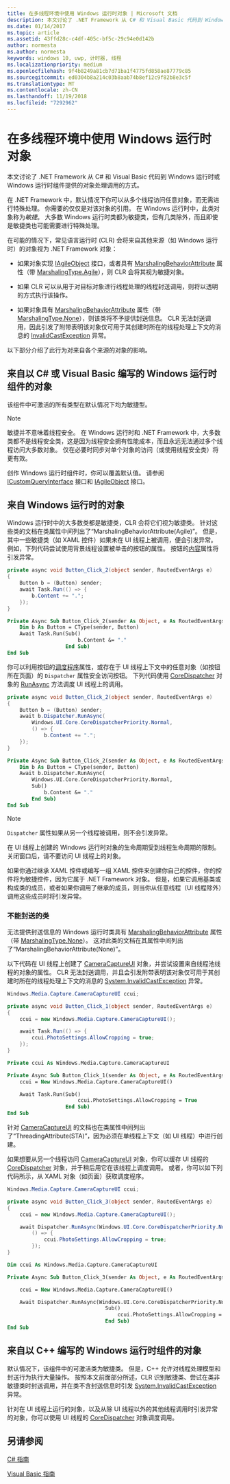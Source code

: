 ```yaml
---
title: 在多线程环境中使用 Windows 运行时对象 | Microsoft 文档
description: 本文讨论了 .NET Framework 从 C# 和 Visual Basic 代码到 Windows 运行时或 Windows 运行时组件提供的对象处理调用的方式。
ms.date: 01/14/2017
ms.topic: article
ms.assetid: 43ffd28c-c4df-405c-bf5c-29c94e0d142b
author: normesta
ms.author: normesta
keywords: windows 10, uwp, 计时器, 线程
ms.localizationpriority: medium
ms.openlocfilehash: 9f4b8249a81cb7d71ba1f4775fd858ae87779c85
ms.sourcegitcommit: ed0304b8a214c03b8aab74b8ef12c9f82b8e3c5f
ms.translationtype: MT
ms.contentlocale: zh-CN
ms.lasthandoff: 11/19/2018
ms.locfileid: "7292962"
---
```

# <a name="using-windows-runtime-objects-in-a-multithreaded-environment"></a>在多线程环境中使用 Windows 运行时对象
本文讨论了 .NET Framework 从 C# 和 Visual Basic 代码到 Windows 运行时或 Windows 运行时组件提供的对象处理调用的方式。

在 .NET Framework 中，默认情况下你可以从多个线程访问任意对象，而无需进行特殊处理。 你需要的仅仅是对该对象的引用。 在 Windows 运行时中，此类对象称为*敏捷*。 大多数 Windows 运行时类都为敏捷类，但有几类除外，而且即使是敏捷类也可能需要进行特殊处理。

在可能的情况下，常见语言运行时 (CLR) 会将来自其他来源（如 Windows 运行时）的对象视为 .NET Framework 对象：

- 如果对象实现 [IAgileObject](http://msdn.microsoft.com/library/Hh802476.aspx) 接口，或者具有 [MarshalingBehaviorAttribute](http://go.microsoft.com/fwlink/p/?LinkId=256022) 属性（带 [MarshalingType.Agile](http://go.microsoft.com/fwlink/p/?LinkId=256023)），则 CLR 会将其视为敏捷对象。

- 如果 CLR 可以从用于对目标对象进行线程处理的线程封送调用，则将以透明的方式执行该操作。

- 如果对象具有 [MarshalingBehaviorAttribute](http://go.microsoft.com/fwlink/p/?LinkId=256022) 属性（带 [MarshalingType.None](http://go.microsoft.com/fwlink/p/?LinkId=256023)），则该类将不予提供封送信息。 CLR 无法封送调用，因此引发了附带表明该对象仅可用于其创建时所在的线程处理上下文的消息的 [InvalidCastException](/dotnet/api/system.invalidcastexception) 异常。

以下部分介绍了此行为对来自各个来源的对象的影响。

## <a name="objects-from-a-windows-runtime-component-that-is-written-in-c-or-visual-basic"></a>来自以 C# 或 Visual Basic 编写的 Windows 运行时组件的对象
该组件中可激活的所有类型在默认情况下均为敏捷型。

> [!NOTE]
>  敏捷并不意味着线程安全。 在 Windows 运行时和 .NET Framework 中，大多数类都不是线程安全类，这是因为线程安全拥有性能成本，而且永远无法通过多个线程访问大多数对象。 仅在必要时同步对单个对象的访问（或使用线程安全类）将更有效。

创作 Windows 运行时组件时，你可以覆盖默认值。 请参阅 [ICustomQueryInterface](/dotnet/api/system.runtime.interopservices.icustomqueryinterface) 接口和 [IAgileObject](http://msdn.microsoft.com/library/Hh802476.aspx) 接口。

## <a name="objects-from-the-windows-runtime"></a>来自 Windows 运行时的对象
Windows 运行时中的大多数类都是敏捷类，CLR 会将它们视为敏捷类。 针对这些类的文档在类属性中间列出了“MarshalingBehaviorAttribute(Agile)”。 但是，其中一些敏捷类（如 XAML 控件）如果未在 UI 线程上被调用，便会引发异常。 例如，下列代码尝试使用背景线程设置被单击的按钮的属性。 按钮的[内容](http://go.microsoft.com/fwlink/p/?LinkId=256025)属性将引发异常。

```csharp
private async void Button_Click_2(object sender, RoutedEventArgs e)
{
    Button b = (Button) sender;
    await Task.Run(() => {
        b.Content += ".";
    });
}
```

```vb
Private Async Sub Button_Click_2(sender As Object, e As RoutedEventArgs)
    Dim b As Button = CType(sender, Button)
    Await Task.Run(Sub()
                       b.Content &= "."
                   End Sub)
End Sub
```

你可以利用按钮的[调度程序](http://go.microsoft.com/fwlink/p/?LinkId=256026)属性，或存在于 UI 线程上下文中的任意对象（如按钮所在页面）的 `Dispatcher` 属性安全访问按钮。 下列代码使用 [CoreDispatcher](http://go.microsoft.com/fwlink/p/?LinkId=256029) 对象的 [RunAsync](http://go.microsoft.com/fwlink/p/?LinkId=256030) 方法调度 UI 线程上的调用。

```csharp
private async void Button_Click_2(object sender, RoutedEventArgs e)
{
    Button b = (Button) sender;
    await b.Dispatcher.RunAsync(
        Windows.UI.Core.CoreDispatcherPriority.Normal,
        () => {
            b.Content += ".";
    });
}

```

```vb
Private Async Sub Button_Click_2(sender As Object, e As RoutedEventArgs)
    Dim b As Button = CType(sender, Button)
    Await b.Dispatcher.RunAsync(
        Windows.UI.Core.CoreDispatcherPriority.Normal,
        Sub()
            b.Content &= "."
        End Sub)
End Sub
```

> [!NOTE]
>  `Dispatcher` 属性如果从另一个线程被调用，则不会引发异常。

在 UI 线程上创建的 Windows 运行时对象的生命周期受到线程生命周期的限制。 关闭窗口后，请不要访问 UI 线程上的对象。

如果你通过继承 XAML 控件或编写一组 XAML 控件来创建你自己的控件，你的控件将为敏捷控件，因为它属于 .NET Framework 对象。 但是，如果它调用基类或构成类的成员，或者如果你调用了继承的成员，则当你从任意线程（UI 线程除外）调用这些成员时将引发异常。

### <a name="classes-that-cant-be-marshaled"></a>不能封送的类
无法提供封送信息的 Windows 运行时类具有 [MarshalingBehaviorAttribute](http://go.microsoft.com/fwlink/p/?LinkId=256022) 属性（带 [MarshalingType.None](http://go.microsoft.com/fwlink/p/?LinkId=256023)）。 这对此类的文档在其属性中间列出了“MarshalingBehaviorAttribute(None)”。

以下代码在 UI 线程上创建了 [CameraCaptureUI](http://go.microsoft.com/fwlink/p/?LinkId=256027) 对象，并尝试设置来自线程池线程的对象的属性。 CLR 无法封送调用，并且会引发附带表明该对象仅可用于其创建时所在的线程处理上下文的消息的 [System.InvalidCastException](/dotnet/api/system.invalidcastexception) 异常。

```csharp
Windows.Media.Capture.CameraCaptureUI ccui;

private async void Button_Click_1(object sender, RoutedEventArgs e)
{
    ccui = new Windows.Media.Capture.CameraCaptureUI();

    await Task.Run(() => {
        ccui.PhotoSettings.AllowCropping = true;
    });
}

```

```vb
Private ccui As Windows.Media.Capture.CameraCaptureUI

Private Async Sub Button_Click_1(sender As Object, e As RoutedEventArgs)
    ccui = New Windows.Media.Capture.CameraCaptureUI()

    Await Task.Run(Sub()
                       ccui.PhotoSettings.AllowCropping = True
                   End Sub)
End Sub
```

针对 [CameraCaptureUI](http://go.microsoft.com/fwlink/p/?LinkId=256027) 的文档也在类属性中间列出了“ThreadingAttribute(STA)”，因为必须在单线程上下文（如 UI 线程）中进行创建。

如果想要从另一个线程访问 [CameraCaptureUI](http://go.microsoft.com/fwlink/p/?LinkId=256027) 对象，你可以缓存 UI 线程的 [CoreDispatcher](http://go.microsoft.com/fwlink/p/?LinkId=256029) 对象，并于稍后用它在该线程上调度调用。 或者，你可以如下列代码所示，从 XAML 对象（如页面）获取调度程序。

```csharp
Windows.Media.Capture.CameraCaptureUI ccui;

private async void Button_Click_3(object sender, RoutedEventArgs e)
{
    ccui = new Windows.Media.Capture.CameraCaptureUI();

    await Dispatcher.RunAsync(Windows.UI.Core.CoreDispatcherPriority.Normal,
        () => {
            ccui.PhotoSettings.AllowCropping = true;
        });
}

```

```vb
Dim ccui As Windows.Media.Capture.CameraCaptureUI

Private Async Sub Button_Click_3(sender As Object, e As RoutedEventArgs)

    ccui = New Windows.Media.Capture.CameraCaptureUI()

    Await Dispatcher.RunAsync(Windows.UI.Core.CoreDispatcherPriority.Normal,
                                Sub()
                                    ccui.PhotoSettings.AllowCropping = True
                                End Sub)
End Sub
```

## <a name="objects-from-a-windows-runtime-component-that-is-written-in-c"></a>来自以 C++ 编写的 Windows 运行时组件的对象
默认情况下，该组件中的可激活类为敏捷类。 但是，C++ 允许对线程处理模型和封送行为执行大量操作。 按照本文前面部分所述，CLR 识别敏捷类、尝试在类非敏捷类时封送调用，并在类不含封送信息时引发 [System.InvalidCastException](/dotnet/api/system.invalidcastexception) 异常。

针对在 UI 线程上运行的对象，以及从除 UI 线程以外的其他线程调用时引发异常的对象，你可以使用 UI 线程的 [CoreDispatcher](http://go.microsoft.com/fwlink/p/?LinkId=256029) 对象调度调用。

## <a name="see-also"></a>另请参阅
[C# 指南](/dotnet/articles/csharp/)

[Visual Basic 指南](/dotnet/articles/visual-basic/)
